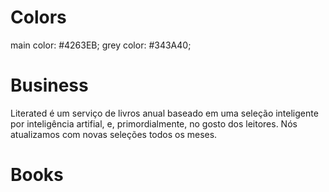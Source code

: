 # Colors

main color: #4263EB;
grey color: #343A40;

# Business

Literated é um serviço de livros anual baseado em uma seleção inteligente por inteligência artifial, e, primordialmente, no gosto dos leitores. Nós atualizamos com novas seleções todos os meses.

# Books
